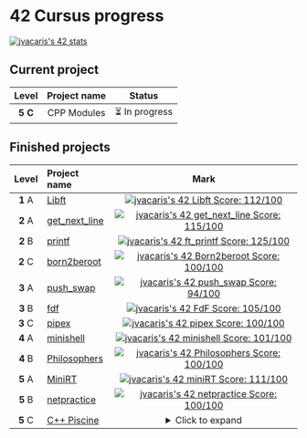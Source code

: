 <h1>42 Cursus progress</h1>

[![jvacaris's 42 stats](https://badge42.vercel.app/api/v2/cl1kwsj9a001109jum5dnxntc/stats?cursusId=21&coalitionId=64)](https://www.42network.org/42-schools/)


<h2>Current project</h2>

| Level | Project name | Status |
|:---:|:---:|:---:|
| **5 C** | CPP Modules | ⏳ In progress |

<h2>Finished projects</h2>


| Level | Project name | Mark |
|:-----:|:-------------|:----:|
| **1** A | [Libft](https://github.com/JorgeVB20007/42.libft) | [![jvacaris's 42 Libft Score: 112/100](https://badge42.vercel.app/api/v2/cl1kwsj9a001109jum5dnxntc/project/2175196)](https://github.com/JorgeVB20007/42.libft)
| **2** A | [get_next_line](https://github.com/JorgeVB20007/42.get_next_line) | [![jvacaris's 42 get_next_line Score: 115/100](https://badge42.vercel.app/api/v2/cl1kwsj9a001109jum5dnxntc/project/2193409)](https://github.com/JorgeVB20007/42.get_next_line)
| **2** B | [printf](https://github.com/JorgeVB20007/42.printf) | [![jvacaris's 42 ft_printf Score: 125/100](https://badge42.vercel.app/api/v2/cl1kwsj9a001109jum5dnxntc/project/2223253)](https://github.com/JorgeVB20007/42.printf)
| **2** C | [born2beroot](#) | [![jvacaris's 42 Born2beroot Score: 100/100](https://badge42.vercel.app/api/v2/cl1kwsj9a001109jum5dnxntc/project/2266901)](#)
| **3** A | [push_swap](https://github.com/JorgeVB20007/42.push_swap) | [![jvacaris's 42 push_swap Score: 94/100](https://badge42.vercel.app/api/v2/cl1kwsj9a001109jum5dnxntc/project/2304466)](https://github.com/JorgeVB20007/42.push_swap)
| **3** B | [fdf](https://github.com/JorgeVB20007/42.fdf) | [![jvacaris's 42 FdF Score: 105/100](https://badge42.vercel.app/api/v2/cl1kwsj9a001109jum5dnxntc/project/2343093)](https://github.com/JorgeVB20007/42.fdf)
| **3** C | [pipex](https://github.com/JorgeVB20007/42.pipex) | [![jvacaris's 42 pipex Score: 100/100](https://badge42.vercel.app/api/v2/cl1kwsj9a001109jum5dnxntc/project/2357048)](https://github.com/JorgeVB20007/42.pipex)
| **4** A | [minishell](https://github.com/JorgeVB20007/minishell) | [![jvacaris's 42 minishell Score: 101/100](https://badge42.vercel.app/api/v2/cl1kwsj9a001109jum5dnxntc/project/2377555)](https://github.com/JorgeVB20007/minishell)
| **4** B | [Philosophers](https://github.com/JorgeVB20007/philosophers) | [![jvacaris's 42 Philosophers Score: 100/100](https://badge42.vercel.app/api/v2/cl1kwsj9a001109jum5dnxntc/project/2475421)](https://github.com/JaeSeoKim/badge42)
| **5** A | [MiniRT](https://github.com/JorgeVB20007/miniRT) | [![jvacaris's 42 miniRT Score: 111/100](https://badge42.vercel.app/api/v2/cl1kwsj9a001109jum5dnxntc/project/2536174)](https://github.com/JaeSeoKim/badge42)
| **5** B | [netpractice](#) | [![jvacaris's 42 netpractice Score: 100/100](https://badge42.vercel.app/api/v2/cl1kwsj9a001109jum5dnxntc/project/2578370)](#)
| **5** C | [C++ Piscine](#) | <details><summary>Click to expand</summary>C++ Module 00<br>[![jvacaris's 42 CPP Module 00 Score](https://badge42.vercel.app/api/v2/cl1kwsj9a001109jum5dnxntc/project/2587039)](#)<br><br>C++ Module 01<br>[![jvacaris's 42 CPP Module 01 Score](https://badge42.vercel.app/api/v2/cl1kwsj9a001109jum5dnxntc/project/2615882)](#)<br><br>C++ Module 02<br>[![jvacaris's 42 CPP Module 02 Score](https://badge42.vercel.app/api/v2/cl1kwsj9a001109jum5dnxntc/project/2767618)](#)<br><br>C++ Module 03<br>[![jvacaris's 42 CPP Module 03 Score](https://badge42.vercel.app/api/v2/cl1kwsj9a001109jum5dnxntc/project/2790486)](#)<br><br>C++ Module 04<br>[![jvacaris's 42 CPP Module 04 Score](https://badge42.vercel.app/api/v2/cl1kwsj9a001109jum5dnxntc/project/2811205)](#)
</details>





<!-----
> 1a. [Libft](https://github.com/JorgeVB20007/42.libft) [![jvacaris's 42 Libft Score](https://badge42.vercel.app/api/v2/cl1kwsj9a001109jum5dnxntc/project/2175196)](https://github.com/JorgeVB20007/42.libft)

> 2a. [get_next_line](https://github.com/JorgeVB20007/42.get_next_line) [![jvacaris's 42 get_next_line Score](https://badge42.vercel.app/api/v2/cl1kwsj9a001109jum5dnxntc/project/2193409)](https://github.com/JorgeVB20007/42.get_next_line)
>
> 2b. [printf](https://github.com/JorgeVB20007/42.printf) [![jvacaris's 42 ft_printf Score](https://badge42.vercel.app/api/v2/cl1kwsj9a001109jum5dnxntc/project/2223253)](https://github.com/JorgeVB20007/42.printf)
>
> 2c. [born2beroot](#)  [![jvacaris's 42 Born2beroot Score](https://badge42.vercel.app/api/v2/cl1kwsj9a001109jum5dnxntc/project/2266901)](#)

> 3a. [push_swap](https://github.com/JorgeVB20007/42.push_swap) [![jvacaris's 42 push_swap Score](https://badge42.vercel.app/api/v2/cl1kwsj9a001109jum5dnxntc/project/2304466)](https://github.com/JorgeVB20007/42.push_swap)
>
> 3b. [fdf](https://github.com/JorgeVB20007/42.fdf) [![jvacaris's 42 FdF Score](https://badge42.vercel.app/api/v2/cl1kwsj9a001109jum5dnxntc/project/2343093)](https://github.com/JorgeVB20007/42.fdf)
>
> 3c. [pipex](https://github.com/JorgeVB20007/42.pipex) [![jvacaris's 42 pipex Score](https://badge42.vercel.app/api/v2/cl1kwsj9a001109jum5dnxntc/project/2357048)](https://github.com/JorgeVB20007/42.pipex)


> 4a. [minishell](https://github.com/JorgeVB20007/minishell)  [![jvacaris's 42 minishell Score](https://badge42.vercel.app/api/v2/cl1kwsj9a001109jum5dnxntc/project/2377555)](https://github.com/JorgeVB20007/minishell)
> 
> 4b. [Philosophers](https://github.com/JorgeVB20007/philosophers)  [![jvacaris's 42 Philosophers Score](https://badge42.vercel.app/api/v2/cl1kwsj9a001109jum5dnxntc/project/2475421)](https://github.com/JaeSeoKim/badge42)

> 5a. [MiniRT](https://github.com/JorgeVB20007/miniRT)   [![jvacaris's 42 miniRT Score](https://badge42.vercel.app/api/v2/cl1kwsj9a001109jum5dnxntc/project/2536174)](https://github.com/JaeSeoKim/badge42)
---->






<!---
> 1a. Libft [![jvacaris's Libft Score](https://badge42.herokuapp.com/api/project/jvacaris/Libft)](https://github.com/JorgeVB20007/42.libft)

> 2a. get_next_line [![jvacaris's get_next_line Score](https://badge42.herokuapp.com/api/project/jvacaris/get_next_line)](https://github.com/JorgeVB20007/42.get_next_line)
>
> 2b. printf [![jvacaris's printf Score](https://badge42.herokuapp.com/api/project/jvacaris/ft_printf)](https://github.com/JorgeVB20007/42.printf)
>
> 2c. born2beroot [![jvacaris's born2beroot Score](https://badge42.herokuapp.com/api/project/jvacaris/Born2beroot)](#)

> 3a. push_swap [![jvacaris's push_swap Score](https://badge42.herokuapp.com/api/project/jvacaris/push_swap)](https://github.com/JorgeVB20007/42.push_swap)
>
> 3b. fdf [![jvacaris's fdf Score](https://badge42.herokuapp.com/api/project/jvacaris/FdF)](https://github.com/JorgeVB20007/42.fdf)
>
> 3c. pipex [![jvacaris's pipex Score](https://badge42.herokuapp.com/api/project/jvacaris/pipex)](https://github.com/JorgeVB20007/42.pipex)


> 4a. minishell [![jvacaris's minishell Score](https://badge42.herokuapp.com/api/project/jvacaris/minishell)](https://github.com/JorgeVB20007/minishell)
> 
> 4b. Philosophers [![jvacaris's Philosophers Score](https://badge42.herokuapp.com/api/project/jvacaris/Philosophers)](https://github.com/JorgeVB20007/philosophers)
--->



<!--- [![jvacaris's 42Project Score](https://badge42.herokuapp.com/api/project/jvacaris/)](https://github.com/JorgeVB20007/42.) --->
